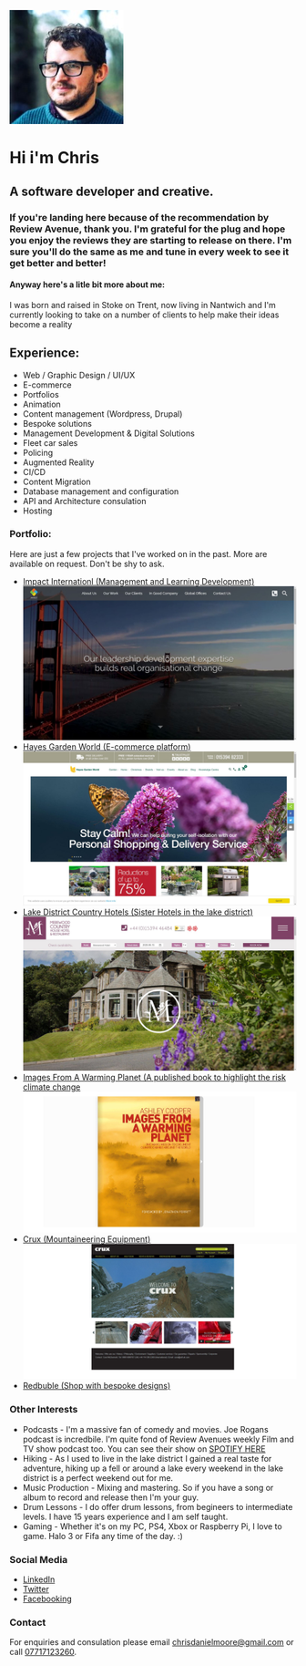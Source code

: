 ![Image of Me](https://github.com/cwiggo/nebule/blob/master/portfolio/me.jpg)

# Hi i'm Chris
## A software developer and creative. 

### If you're landing here because of the recommendation by Review Avenue, thank you. I'm grateful for the plug and hope you enjoy the reviews they are starting to release on there. I'm sure you'll do the same as me and tune in every week to see it get better and better! 

#### Anyway here's a litle bit more about me: 

I was born and raised in Stoke on Trent, now living in Nantwich and I'm currently looking to take on a number of clients to help make their ideas become a reality

## Experience:

* Web / Graphic Design / UI/UX
* E-commerce
* Portfolios
* Animation
* Content management (Wordpress, Drupal)
* Bespoke solutions
* Management Development & Digital Solutions
* Fleet car sales
* Policing
* Augmented Reality
* CI/CD
* Content Migration
* Database management and configuration
* API and Architecture consulation
* Hosting

### Portfolio:

Here are just a few projects that I've worked on in the past. More are available on request. Don't be shy to ask.

* [Impact Internationl (Management and Learning Development)](https://www.impactinternational.com/)
![Image of Impact Internation](https://github.com/cwiggo/nebule/blob/master/portfolio/impact.JPG)
* [Hayes Garden World (E-commerce platform)](https://www.hayesgardenworld.co.uk/)
![Image of Hayes Garden World](https://github.com/cwiggo/nebule/blob/master/portfolio/hayes.JPG)
* [Lake District Country Hotels (Sister Hotels in the lake district)](https://www.lakedistrictcountryhotels.co.uk/)
![Image of Published Book](https://github.com/cwiggo/nebule/blob/master/portfolio/lakes.JPG)
* [Images From A Warming Planet (A published book to highlight the risk climate change](https://www.imagesfromawarmingplanet.net/)
![Image of Published Book](https://github.com/cwiggo/nebule/blob/master/portfolio/imagesfrom.JPG)
* [Crux (Mountaineering Equipment)](https://www.crux.uk.com/)
![Image of Crux](https://github.com/cwiggo/nebule/blob/master/portfolio/crux.JPG)
* [Redbuble (Shop with bespoke designs)](https://www.redbubble.com/people/cwiggo/shop)

### Other Interests

* Podcasts - I'm a massive fan of comedy and movies. Joe Rogans podcast is incredbile. I'm quite fond of Review Avenues weekly Film and TV show podcast too. You can see their show on [SPOTIFY HERE](https://open.spotify.com/show/4aeIPLI2P3aN5GHV6QMJfx?si=bv3NAny9TpGsOgpetbMGLw)
* Hiking - As I used to live in the lake district I gained a real taste for adventure, hiking up a fell or around a lake every weekend in the lake district is a perfect weekend out for me.
* Music Production - Mixing and mastering. So if you have a song or album to record and release then I'm your guy.
* Drum Lessons - I do offer drum lessons, from begineers to intermediate levels. I have 15 years experience and I am self taught.
* Gaming - Whether it's on my PC, PS4, Xbox or Raspberry Pi, I love to game. Halo 3 or Fifa any time of the day. :)

### Social Media

* [LinkedIn](https://www.linkedin.com/in/cwiggo/)
* [Twitter](https://twitter.com/cwiggo)
* [Facebooking](https://www.facebook.com/ChrisCogger)

### Contact

For enquiries and consulation please email [chrisdanielmoore@gmail.com](mailto:chrisdanielmoore@gmail.com) or call [07717123260](tel:07717123260).
